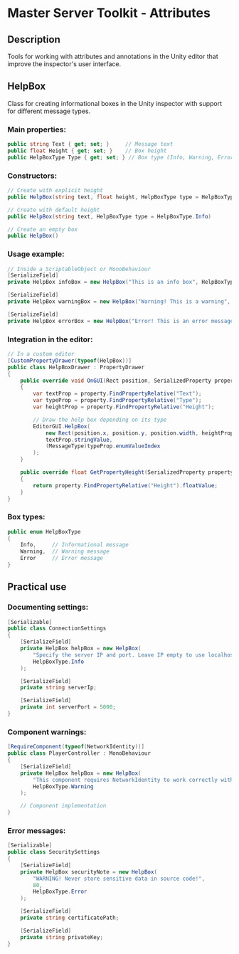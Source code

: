 # Master Server Toolkit - Attributes

## Description
Tools for working with attributes and annotations in the Unity editor that improve the inspector's user interface.

## HelpBox

Class for creating informational boxes in the Unity inspector with support for different message types.

### Main properties:

```csharp
public string Text { get; set; }     // Message text
public float Height { get; set; }    // Box height
public HelpBoxType Type { get; set; } // Box type (Info, Warning, Error)
```

### Constructors:

```csharp
// Create with explicit height
public HelpBox(string text, float height, HelpBoxType type = HelpBoxType.Info)

// Create with default height
public HelpBox(string text, HelpBoxType type = HelpBoxType.Info)

// Create an empty box
public HelpBox()
```

### Usage example:

```csharp
// Inside a ScriptableObject or MonoBehaviour
[SerializeField]
private HelpBox infoBox = new HelpBox("This is an info box", HelpBoxType.Info);

[SerializeField]
private HelpBox warningBox = new HelpBox("Warning! This is a warning", 60, HelpBoxType.Warning);

[SerializeField]
private HelpBox errorBox = new HelpBox("Error! This is an error message", HelpBoxType.Error);
```

### Integration in the editor:

```csharp
// In a custom editor
[CustomPropertyDrawer(typeof(HelpBox))]
public class HelpBoxDrawer : PropertyDrawer
{
    public override void OnGUI(Rect position, SerializedProperty property, GUIContent label)
    {
        var textProp = property.FindPropertyRelative("Text");
        var typeProp = property.FindPropertyRelative("Type");
        var heightProp = property.FindPropertyRelative("Height");

        // Draw the help box depending on its type
        EditorGUI.HelpBox(
            new Rect(position.x, position.y, position.width, heightProp.floatValue),
            textProp.stringValue,
            (MessageType)typeProp.enumValueIndex
        );
    }

    public override float GetPropertyHeight(SerializedProperty property, GUIContent label)
    {
        return property.FindPropertyRelative("Height").floatValue;
    }
}
```

### Box types:

```csharp
public enum HelpBoxType
{
    Info,     // Informational message
    Warning,  // Warning message
    Error     // Error message
}
```

## Practical use

### Documenting settings:

```csharp
[Serializable]
public class ConnectionSettings
{
    [SerializeField]
    private HelpBox helpBox = new HelpBox(
        "Specify the server IP and port. Leave IP empty to use localhost.",
        HelpBoxType.Info
    );

    [SerializeField]
    private string serverIp;

    [SerializeField]
    private int serverPort = 5000;
}
```

### Component warnings:

```csharp
[RequireComponent(typeof(NetworkIdentity))]
public class PlayerController : MonoBehaviour
{
    [SerializeField]
    private HelpBox helpBox = new HelpBox(
        "This component requires NetworkIdentity to work correctly with the server",
        HelpBoxType.Warning
    );

    // Component implementation
}
```

### Error messages:

```csharp
[Serializable]
public class SecuritySettings
{
    [SerializeField]
    private HelpBox securityNote = new HelpBox(
        "WARNING! Never store sensitive data in source code!",
        80,
        HelpBoxType.Error
    );

    [SerializeField]
    private string certificatePath;

    [SerializeField]
    private string privateKey;
}
```
